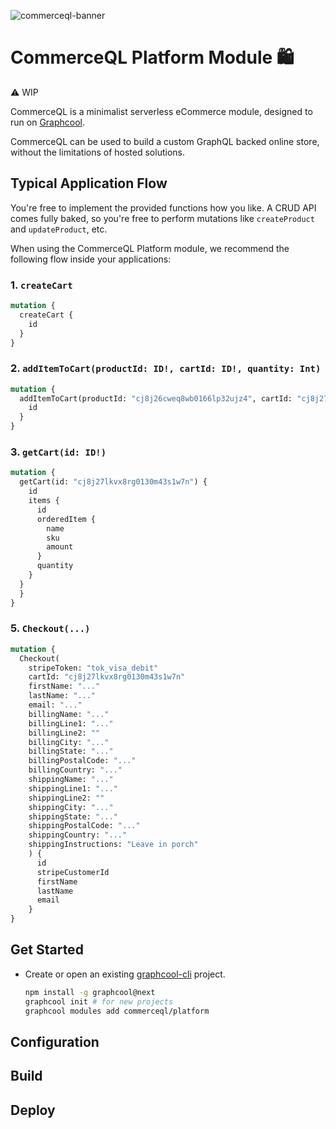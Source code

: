 ![commerceql-banner](https://i.imgur.com/XKzkoPt.png)

# CommerceQL Platform Module 🛍

⚠️ WIP

CommerceQL is a minimalist serverless eCommerce module, designed to run on [Graphcool](https://graph.cool).

CommerceQL can be used to build a custom GraphQL backed online store, without the limitations of hosted solutions.

## Typical Application Flow

You're free to implement the provided functions how you like. A CRUD API comes fully baked, so you're free to perform mutations like `createProduct` and `updateProduct`, etc.

When using the CommerceQL Platform module, we recommend the following flow inside your applications:

### 1. `createCart`
  ```graphql
  mutation {
    createCart {
      id
    }
  }
  ```

### 2. `addItemToCart(productId: ID!, cartId: ID!, quantity: Int)`
  ```graphql
  mutation {
    addItemToCart(productId: "cj8j26cweq8wb0166lp32ujz4", cartId: "cj8j27lkvx8rg0130m43s1w7n", quantity: 3) {
      id
    }
  }
  ```

### 3. `getCart(id: ID!)`
  ```graphql
  mutation {
    getCart(id: "cj8j27lkvx8rg0130m43s1w7n") {
      id
      items {
        id
        orderedItem {
          name
          sku
          amount
        }
        quantity
      }
    }
    }
  }
  ```

### 5. `Checkout(...)`
  ```graphql
  mutation {
    Checkout(
      stripeToken: "tok_visa_debit"
      cartId: "cj8j27lkvx8rg0130m43s1w7n"
      firstName: "..."
      lastName: "..."
      email: "..."
      billingName: "..."
      billingLine1: "..."
      billingLine2: ""
      billingCity: "..."
      billingState: "..."
      billingPostalCode: "..."
      billingCountry: "..."
      shippingName: "..."
      shippingLine1: "..."
      shippingLine2: ""
      shippingCity: "..."
      shippingState: "..."
      shippingPostalCode: "..."
      shippingCountry: "..."
      shippingInstructions: "Leave in porch"
      ) {
        id
        stripeCustomerId
        firstName
        lastName
        email
      }
  }
  ```

## Get Started

- Create or open an existing [graphcool-cli](https://github.com/graphcool) project.

  ```bash
  npm install -g graphcool@next
  graphcool init # for new projects
  graphcool modules add commerceql/platform
  ```

## Configuration

## Build

## Deploy

